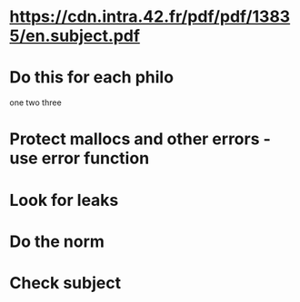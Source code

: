 # https://cdn.intra.42.fr/pdf/pdf/13835/en.subject.pdf


# Do this for each philo
one
two
three

# Protect mallocs and other errors - use error function
# Look for leaks
# Do the norm


# Check subject
